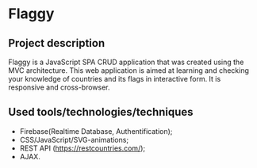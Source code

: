 # Flaggy

## Project description

Flaggy is a JavaScript SPA CRUD application that was created using the MVC architecture. This web application is aimed at learning and checking your knowledge of countries and its flags in interactive form. It is responsive and cross-browser.

## Used tools/technologies/techniques

- Firebase(Realtime Database, Authentification); 
- CSS/JavaScript/SVG-animations; 
- REST API (https://restcountries.com/); 
- AJAX.

